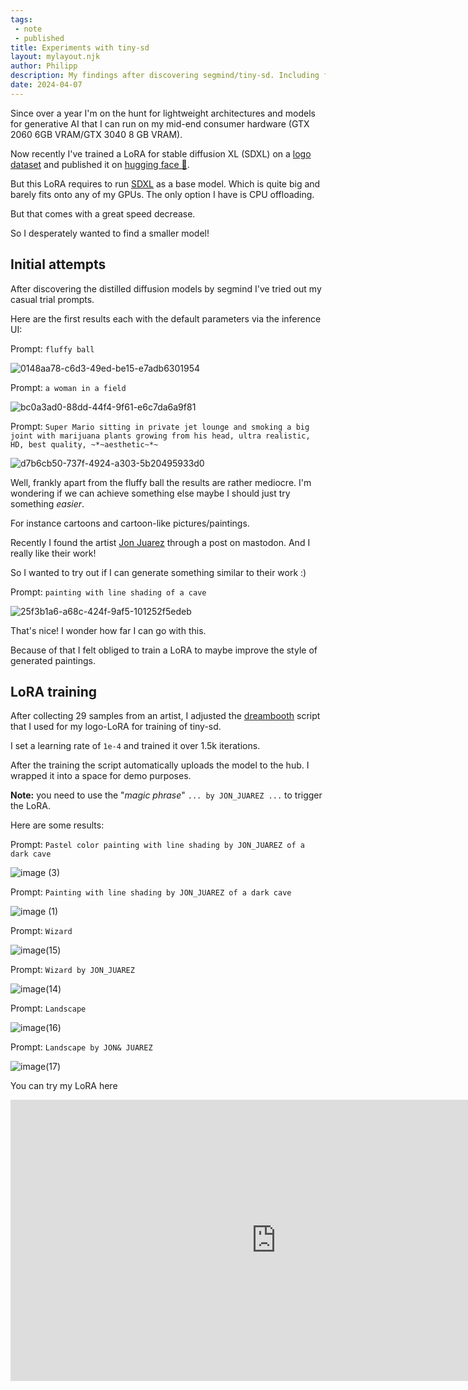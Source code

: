 ```yaml
---
tags:
 - note
 - published
title: Experiments with tiny-sd
layout: mylayout.njk
author: Philipp
description: My findings after discovering segmind/tiny-sd. Including fine-tuning attempts.
date: 2024-04-07
---
```

Since over a year I'm on the hunt for lightweight architectures and models for generative AI that I can run on my mid-end consumer hardware (GTX 2060 6GB VRAM/GTX 3040 8 GB VRAM).

Now recently I've trained a LoRA for stable diffusion XL (SDXL) on a [logo dataset](https://huggingface.co/dataset/logo-wizard/modern-logo-dataset) and published it on [hugging face 🤗](https://huggingface.co/philipp-zettl/logo_LoRA).

But this LoRA requires to run [SDXL](https://huggingface.co/stabilityai/stable-diffusion-xl-base-1.0) as a base model.
Which is quite big and barely fits onto any of my GPUs.
The only option I have is CPU offloading.

But that comes with a great speed decrease.

So I desperately wanted to find a smaller model!

## Initial attempts
After discovering the distilled diffusion models by segmind I've tried out my casual trial prompts.

Here are the first results each with the default parameters via the inference UI:

Prompt: `fluffy ball`

![0148aa78-c6d3-49ed-be15-e7adb6301954](https://github.com/philsupertramp/blog/assets/9550040/f064c240-61b3-40ae-bb55-f3f4c6e6be65)


Prompt: `a woman in a field`

![bc0a3ad0-88dd-44f4-9f61-e6c7da6a9f81](https://github.com/philsupertramp/blog/assets/9550040/1af665db-d55b-4a68-9a2f-d1f835bf6f45)


Prompt: `Super Mario sitting in private jet lounge and smoking a big joint with marijuana plants growing from his head, ultra realistic, HD, best quality, ~*~aesthetic~*~`

![d7b6cb50-737f-4924-a303-5b20495933d0](https://github.com/philsupertramp/blog/assets/9550040/993bd24e-df8d-4a46-8de3-60e44fb05b9c)

Well, frankly apart from the fluffy ball the results are rather mediocre.
I'm wondering if we can achieve something else maybe I should just try something _easier_.

For instance cartoons and cartoon-like pictures/paintings.

Recently I found the artist [Jon Juarez](https://lama.co/harriorrihar/) through a post on mastodon.
And I really like their work!

So I wanted to try out if I can generate something similar to their work :)

Prompt: `painting with line shading of a cave`

![25f3b1a6-a68c-424f-9af5-101252f5edeb](https://github.com/philsupertramp/blog/assets/9550040/eb5d143e-c0a5-4953-a089-315520a46cd8)

That's nice! I wonder how far I can go with this.

Because of that I felt obliged to train a LoRA to maybe improve the style of generated paintings.

## LoRA training
After collecting 29 samples from an artist, I adjusted the [dreambooth](https://dreambooth.github.io/) script that I used for my logo-LoRA for training of tiny-sd.

I set a learning rate of `1e-4` and trained it over 1.5k iterations.

After the training the script automatically uploads the model to the hub.
I wrapped it into a space for demo purposes.

**Note:** you need to use the "_magic phrase_" `... by JON_JUAREZ ...` to trigger the LoRA.

Here are some results:

Prompt: `Pastel color painting with line shading by JON_JUAREZ of a dark cave`

![image (3)](https://github.com/philsupertramp/blog/assets/9550040/d2764b2d-554e-4bf2-89ff-5a383de73cfe)

Prompt: `Painting with line shading by JON_JUAREZ of a dark cave`

![image (1)](https://github.com/philsupertramp/blog/assets/9550040/b41befc7-08dc-4342-8f1f-629db83abb09)

Prompt: `Wizard`

![image(15)](https://github.com/philsupertramp/blog/assets/9550040/67b77e20-5d82-4c51-b673-b9749711c3ed)


Prompt: `Wizard by JON_JUAREZ`

![image(14)](https://github.com/philsupertramp/blog/assets/9550040/bc98d6e8-f3a1-4fa4-92fd-89d2887e5eb6)


Prompt: `Landscape`

![image(16)](https://github.com/philsupertramp/blog/assets/9550040/d505075b-7d76-422f-a970-e34bb2d872c1)



Prompt: `Landscape by JON& JUAREZ`

![image(17)](https://github.com/philsupertramp/blog/assets/9550040/b7f88629-d81f-498e-972d-888b8c6e5fd5)



You can try my LoRA here



<iframe
	src="https://philipp-zettl-philipp-zettl-jon-juarez-lora.hf.space"
	frameborder="0"
	width="850"
	height="450"
></iframe>










